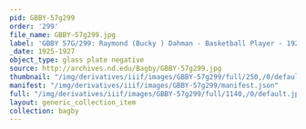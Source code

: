 ```yaml
---
pid: GBBY-57g299
order: '299'
file_name: GBBY-57g299.jpg
label: 'GBBY 57G/299: Raymond (Bucky ) Dahman - Basketball Player - 1925-1927'
_date: 1925-1927
object_type: glass plate negative
source: http://archives.nd.edu/Bagby/GBBY-57g299.jpg
thumbnail: "/img/derivatives/iiif/images/GBBY-57g299/full/250,/0/default.jpg"
manifest: "/img/derivatives/iiif/images/GBBY-57g299/manifest.json"
full: "/img/derivatives/iiif/images/GBBY-57g299/full/1140,/0/default.jpg"
layout: generic_collection_item
collection: bagby
---
```

